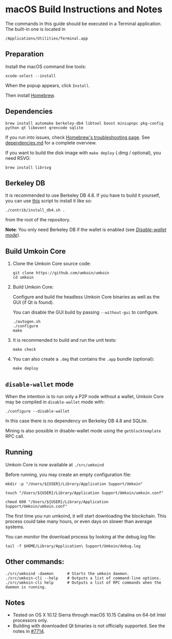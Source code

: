 # macOS Build Instructions and Notes

The commands in this guide should be executed in a Terminal application.
The built-in one is located in
```
/Applications/Utilities/Terminal.app
```

## Preparation
Install the macOS command line tools:

```shell
xcode-select --install
```

When the popup appears, click `Install`.

Then install [Homebrew](https://brew.sh).

## Dependencies
```shell
brew install automake berkeley-db4 libtool boost miniupnpc pkg-config python qt libevent qrencode sqlite
```

If you run into issues, check [Homebrew's troubleshooting page](https://docs.brew.sh/Troubleshooting).
See [dependencies.md](dependencies.md) for a complete overview.

If you want to build the disk image with `make deploy` (.dmg / optional), you need RSVG:
```shell
brew install librsvg
```

## Berkeley DB
It is recommended to use Berkeley DB 4.8. If you have to build it yourself,
you can use [this](/contrib/install_db4.sh) script to install it
like so:

```shell
./contrib/install_db4.sh .
```

from the root of the repository.

**Note**: You only need Berkeley DB if the wallet is enabled (see [*Disable-wallet mode*](/doc/build-osx.md#disable-wallet-mode)).

## Build Umkoin Core

1. Clone the Umkoin Core source code:
    ```shell
    git clone https://github.com/umkoin/umkoin
    cd umkoin
    ```

2.  Build Umkoin Core:

    Configure and build the headless Umkoin Core binaries as well as the GUI (if Qt is found).

    You can disable the GUI build by passing `--without-gui` to configure.
    ```shell
    ./autogen.sh
    ./configure
    make
    ```

3.  It is recommended to build and run the unit tests:
    ```shell
    make check
    ```

4.  You can also create a  `.dmg` that contains the `.app` bundle (optional):
    ```shell
    make deploy
    ```

## `disable-wallet` mode
When the intention is to run only a P2P node without a wallet, Umkoin Core may be
compiled in `disable-wallet` mode with:
```shell
./configure --disable-wallet
```

In this case there is no dependency on Berkeley DB 4.8 and SQLite.

Mining is also possible in disable-wallet mode using the `getblocktemplate` RPC call.

## Running
Umkoin Core is now available at `./src/umkoind`

Before running, you may create an empty configuration file:
```shell
mkdir -p "/Users/${USER}/Library/Application Support/Umkoin"

touch "/Users/${USER}/Library/Application Support/Umkoin/umkoin.conf"

chmod 600 "/Users/${USER}/Library/Application Support/Umkoin/umkoin.conf"
```

The first time you run umkoind, it will start downloading the blockchain. This process could
take many hours, or even days on slower than average systems.

You can monitor the download process by looking at the debug.log file:
```shell
tail -f $HOME/Library/Application\ Support/Umkoin/debug.log
```

## Other commands:
```shell
./src/umkoind -daemon      # Starts the umkoin daemon.
./src/umkoin-cli --help    # Outputs a list of command-line options.
./src/umkoin-cli help      # Outputs a list of RPC commands when the daemon is running.
```

## Notes
* Tested on OS X 10.12 Sierra through macOS 10.15 Catalina on 64-bit Intel
processors only.
* Building with downloaded Qt binaries is not officially supported. See the notes in [#7714](https://github.com/bitcoin/bitcoin/issues/7714).
